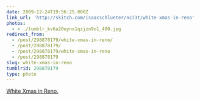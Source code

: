 ```yaml
---
date: 2009-12-24T19:56:25.000Z
link_url: 'http://skitch.com/isaacschlueter/nc73t/white-xmas-in-reno'
photos:
  - - ./tumblr_kv6a20eynx1qzjzo9o1_400.jpg
redirect_from:
  - /post/298878179/white-xmas-in-reno/
  - /post/298878179/
  - /post/298878179/white-xmas-in-reno
  - /post/298878179
slug: white-xmas-in-reno
tumblrid: 298878179
type: photo
---
```

<p><a href="http://skitch.com/isaacschlueter/nc73t/white-xmas-in-reno">White Xmas in Reno.</a></p>
